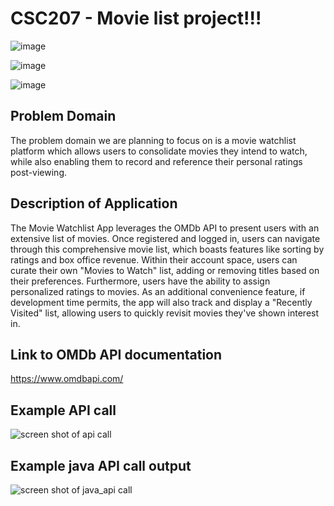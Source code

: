 # CSC207 - Movie list project!!!

![image](https://github.com/user-attachments/assets/c08dbed8-7bd3-4d1b-97cf-da1d254a4caf)

![image](https://github.com/user-attachments/assets/22b1d0f9-808f-4762-9f5b-59ddb0879207)

![image](https://github.com/user-attachments/assets/1e7a3771-1c61-4266-bdc1-a67d87cae3a1)

## Problem Domain
The problem domain we are planning to focus on is a movie watchlist platform which allows users to consolidate movies they intend to watch, while also enabling them to record and reference their personal ratings post-viewing.

## Description of Application
The Movie Watchlist App leverages the OMDb API to present users with an extensive list of movies. Once registered and logged in, users can navigate through this comprehensive movie list, which boasts features like sorting by ratings and box office revenue. Within their account space, users can curate their own "Movies to Watch" list, adding or removing titles based on their preferences. Furthermore, users have the ability to assign personalized ratings to movies. As an additional convenience feature, if development time permits, the app will also track and display a "Recently Visited" list, allowing users to quickly revisit movies they've shown interest in.

## Link to OMDb API documentation
https://www.omdbapi.com/

## Example API call

![screen shot of api call](https://github.com/Simon-program/CSC207_project/blob/main/assets/ss.png)

## Example java API call output

![screen shot of java_api call](https://github.com/feliser/CSC207_project/blob/main/assets/example_APIcall.png)

